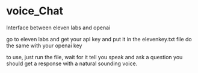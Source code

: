 # voice_Chat
Interface between eleven labs and openai

go to eleven labs and get your api key and put it in the elevenkey.txt file
do the same with your openai key

to use, just run the file, wait for it tell you speak and ask a question
you should get a response with a natural sounding voice.
